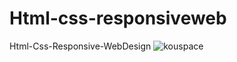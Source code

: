 # Html-css-responsiveweb
Html-Css-Responsive-WebDesign
![kouspace](https://user-images.githubusercontent.com/73845925/124280913-e2de8580-db51-11eb-990c-77aa57994479.png)
